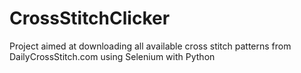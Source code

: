 # CrossStitchClicker
Project aimed at downloading all available cross stitch patterns from DailyCrossStitch.com using Selenium with Python
